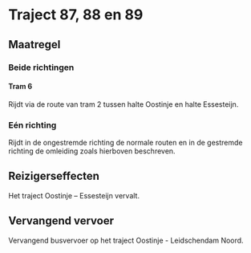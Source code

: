 # Traject 87, 88 en 89
## Maatregel
### Beide richtingen

#### Tram 6
Rijdt via de route van tram 2 tussen halte Oostinje en halte Essesteijn.

### Eén richting
Rijdt in de ongestremde richting de normale routen en in de gestremde richting de omleiding zoals hierboven beschreven.

## Reizigerseffecten
Het traject Oostinje – Essesteijn vervalt.

## Vervangend vervoer
Vervangend busvervoer op het traject Oostinje - Leidschendam Noord.
